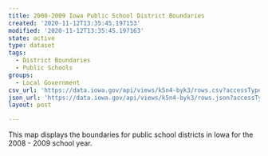 ```yaml
---
title: 2008-2009 Iowa Public School District Boundaries
created: '2020-11-12T13:35:45.197153'
modified: '2020-11-12T13:35:45.197163'
state: active
type: dataset
tags:
  - District Boundaries
  - Public Schools
groups:
  - Local Government
csv_url: 'https://data.iowa.gov/api/views/k5n4-byk3/rows.csv?accessType=DOWNLOAD'
json_url: 'https://data.iowa.gov/api/views/k5n4-byk3/rows.json?accessType=DOWNLOAD'
layout: post

---
```

This map displays the boundaries for public school districts in Iowa for the 2008 - 2009 school year.
